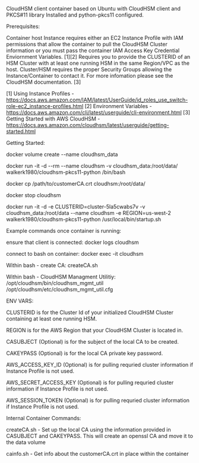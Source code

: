 CloudHSM client container based on Ubuntu with CloudHSM client and PKCS#11 library Installed and python-pkcs11 configured.

Prerequisites:

  Container host Instance requires either an EC2 Instance Profile with IAM permissions that allow the container to pull 
  the CloudHSM Cluster information or you must pass the container IAM Access Key Credential Enviornment Variables. [1][2]
  Requires you to provide the CLUSTERID of an HSM Cluster with at least one running HSM in the same Region/VPC as the host.
  Cluster/HSM requires the proper Security Groups allowing the Instance/Container to contact it.
  For more infomation please see the CloudHSM documentation. [3] 

  [1] Using Instance Profiles - https://docs.aws.amazon.com/IAM/latest/UserGuide/id_roles_use_switch-role-ec2_instance-profiles.html
  [2] Environment Variables - https://docs.aws.amazon.com/cli/latest/userguide/cli-environment.html
  [3] Getting Started with AWS CloudHSM - https://docs.aws.amazon.com/cloudhsm/latest/userguide/getting-started.html

Getting Started:

  docker volume create --name cloudhsm_data

  docker run -it -d --rm --name cloudhsm -v cloudhsm_data:/root/data/ walkerk1980/cloudhsm-pkcs11-python /bin/bash

  docker cp /path/to/customerCA.crt cloudhsm:/root/data/

  docker stop cloudhsm

  docker run -it -d -e CLUSTERID=cluster-5la5cwabs7v -v cloudhsm_data:/root/data --name cloudhsm -e REGION=us-west-2 walkerk1980/cloudhsm-pkcs11-python /usr/local/bin/startup.sh


Example commands once container is running:

  ensure that client is connected: docker logs cloudhsm

  connect to bash on container: docker exec -it cloudhsm 
  
  Within bash -  create CA: createCA.sh

  Within bash - CloudHSM Managment Utilitiy: /opt/cloudhsm/bin/cloudhsm_mgmt_util /opt/cloudhsm/etc/cloudhsm_mgmt_util.cfg

ENV VARS:

  CLUSTERID is for the Cluster Id of your initialized CloudHSM Cluster containing at least one running HSM.

  REGION is for the AWS Region that your CloudHSM Cluster is located  in.

  CASUBJECT (Optional) is for the subject of the local CA to be created.

  CAKEYPASS (Optional) is for the local CA private key password.

  AWS_ACCESS_KEY_ID (Optional) is for pulling requried cluster information if Instance Profile is not used.

  AWS_SECRET_ACCESS_KEY (Optional) is for pulling requried cluster information if Instance Profile is not used.

  AWS_SESSION_TOKEN (Optional) is for pulling requried cluster information if Instance Profile is not used.

Internal Container Commands:

  createCA.sh - Set up the local CA using the information provided in CASUBJECT and CAKEYPASS. This will create an openssl CA and move it to the data volume

  cainfo.sh - Get info about the customerCA.crt in place within the container
